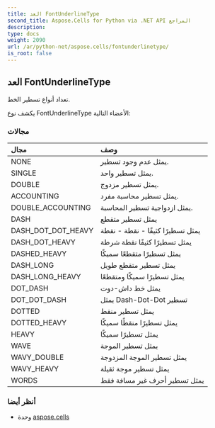 ```yaml
---
title: العد FontUnderlineType
second_title: Aspose.Cells for Python via .NET API المراجع
description:
type: docs
weight: 2090
url: /ar/python-net/aspose.cells/fontunderlinetype/
is_root: false
---
```

##  العد FontUnderlineType
تعداد أنواع تسطير الخط.



يكشف نوع FontUnderlineType الأعضاء التالية:

###  مجالات
| مجال| وصف|
| :- | :- |
| NONE | يمثل عدم وجود تسطير.|
| SINGLE | يمثل تسطير واحد.|
| DOUBLE | يمثل تسطير مزدوج.|
| ACCOUNTING | يمثل تسطير محاسبة مفرد.|
| DOUBLE_ACCOUNTING | يمثل ازدواجية تسطير المحاسبة.|
| DASH | يمثل تسطير متقطع|
| DASH_DOT_DOT_HEAVY | يمثل تسطيرًا كثيفًا - نقطة - نقطة|
| DASH_DOT_HEAVY | يمثل تسطيرًا كثيفًا نقطة شرطة|
| DASHED_HEAVY | يمثل تسطيرًا متقطعًا سميكًا|
| DASH_LONG | يمثل تسطير متقطع طويل|
| DASH_LONG_HEAVY | يمثل تسطيرًا سميكًا ومتقطعًا|
| DOT_DASH | يمثل خط داش-دوت|
| DOT_DOT_DASH | يمثل Dash-Dot-Dot تسطير|
| DOTTED |يمثل تسطير منقط|
| DOTTED_HEAVY | يمثل تسطيرًا منقطًا سميكًا|
| HEAVY | يمثل تسطيرًا سميكًا|
| WAVE | يمثل تسطير الموجة|
| WAVY_DOUBLE | يمثل تسطير الموجة المزدوجة|
| WAVY_HEAVY | يمثل تسطير موجة ثقيلة|
| WORDS | يمثل تسطير أحرف غير مسافة فقط|



###  أنظر أيضا
* وحدة [aspose.cells](..)
